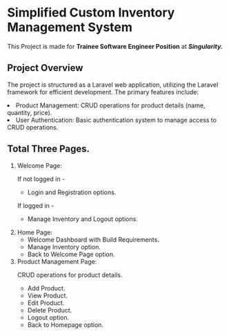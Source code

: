 # Simplified Custom Inventory Management System

This Project is made for <b>Trainee Software Engineer Position</b> at <b><i>Singularity.</b></i>

## Project Overview

The project is structured as a Laravel web application, utilizing the Laravel framework for efficient development. The primary features include:

<li> Product Management: CRUD operations for product details (name, quantity, price).
<li> User Authentication: Basic authentication system to manage access to CRUD operations.

## Total Three Pages.
<ol>
<li> Welcome Page: 

If not logged in -
    <ul><li>Login and Registration options.</ul>
    
If logged in -
    <ul><li>Manage Inventory and Logout options.</ul>

<li> Home Page:
    
<ul>
    <li>Welcome Dashboard with Build Requirements.</li>
    <li>Manage Inventory option.</li>
    <li>Back to Welcome Page option.</li>
</ul>

<li> Product Management Page: 

CRUD operations for product details.
  - Add Product.
  - View Product.
  - Edit Product.
  - Delete Product.
- Logout option.
- Back to Homepage option.

</ol>
